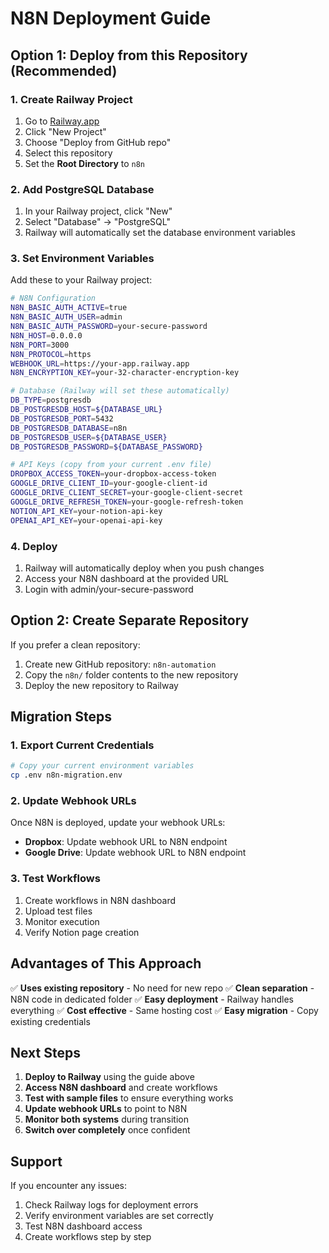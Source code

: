 # N8N Deployment Guide

## Option 1: Deploy from this Repository (Recommended)

### 1. Create Railway Project
1. Go to [Railway.app](https://railway.app)
2. Click "New Project"
3. Choose "Deploy from GitHub repo"
4. Select this repository
5. Set the **Root Directory** to `n8n`

### 2. Add PostgreSQL Database
1. In your Railway project, click "New"
2. Select "Database" → "PostgreSQL"
3. Railway will automatically set the database environment variables

### 3. Set Environment Variables
Add these to your Railway project:

```bash
# N8N Configuration
N8N_BASIC_AUTH_ACTIVE=true
N8N_BASIC_AUTH_USER=admin
N8N_BASIC_AUTH_PASSWORD=your-secure-password
N8N_HOST=0.0.0.0
N8N_PORT=3000
N8N_PROTOCOL=https
WEBHOOK_URL=https://your-app.railway.app
N8N_ENCRYPTION_KEY=your-32-character-encryption-key

# Database (Railway will set these automatically)
DB_TYPE=postgresdb
DB_POSTGRESDB_HOST=${DATABASE_URL}
DB_POSTGRESDB_PORT=5432
DB_POSTGRESDB_DATABASE=n8n
DB_POSTGRESDB_USER=${DATABASE_USER}
DB_POSTGRESDB_PASSWORD=${DATABASE_PASSWORD}

# API Keys (copy from your current .env file)
DROPBOX_ACCESS_TOKEN=your-dropbox-access-token
GOOGLE_DRIVE_CLIENT_ID=your-google-client-id
GOOGLE_DRIVE_CLIENT_SECRET=your-google-client-secret
GOOGLE_DRIVE_REFRESH_TOKEN=your-google-refresh-token
NOTION_API_KEY=your-notion-api-key
OPENAI_API_KEY=your-openai-api-key
```

### 4. Deploy
1. Railway will automatically deploy when you push changes
2. Access your N8N dashboard at the provided URL
3. Login with admin/your-secure-password

## Option 2: Create Separate Repository

If you prefer a clean repository:

1. Create new GitHub repository: `n8n-automation`
2. Copy the `n8n/` folder contents to the new repository
3. Deploy the new repository to Railway

## Migration Steps

### 1. Export Current Credentials
```bash
# Copy your current environment variables
cp .env n8n-migration.env
```

### 2. Update Webhook URLs
Once N8N is deployed, update your webhook URLs:
- **Dropbox**: Update webhook URL to N8N endpoint
- **Google Drive**: Update webhook URL to N8N endpoint

### 3. Test Workflows
1. Create workflows in N8N dashboard
2. Upload test files
3. Monitor execution
4. Verify Notion page creation

## Advantages of This Approach

✅ **Uses existing repository** - No need for new repo
✅ **Clean separation** - N8N code in dedicated folder
✅ **Easy deployment** - Railway handles everything
✅ **Cost effective** - Same hosting cost
✅ **Easy migration** - Copy existing credentials

## Next Steps

1. **Deploy to Railway** using the guide above
2. **Access N8N dashboard** and create workflows
3. **Test with sample files** to ensure everything works
4. **Update webhook URLs** to point to N8N
5. **Monitor both systems** during transition
6. **Switch over completely** once confident

## Support

If you encounter any issues:
1. Check Railway logs for deployment errors
2. Verify environment variables are set correctly
3. Test N8N dashboard access
4. Create workflows step by step